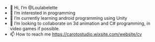 - 👋 Hi, I’m @Loulabelette
- 👀 I’m interested in programming
- 🌱 I’m currently learning android programming using Unity
- 💞️ I’m looking to collaborate on 3d animation and C# programming, in video games if possible.
- 📫 How to reach me https://carotostudio.wixsite.com/website/cv

<!---
Loulabelette/Loulabelette is a ✨ special ✨ repository because its `README.md` (this file) appears on your GitHub profile.
You can click the Preview link to take a look at your changes.
--->
